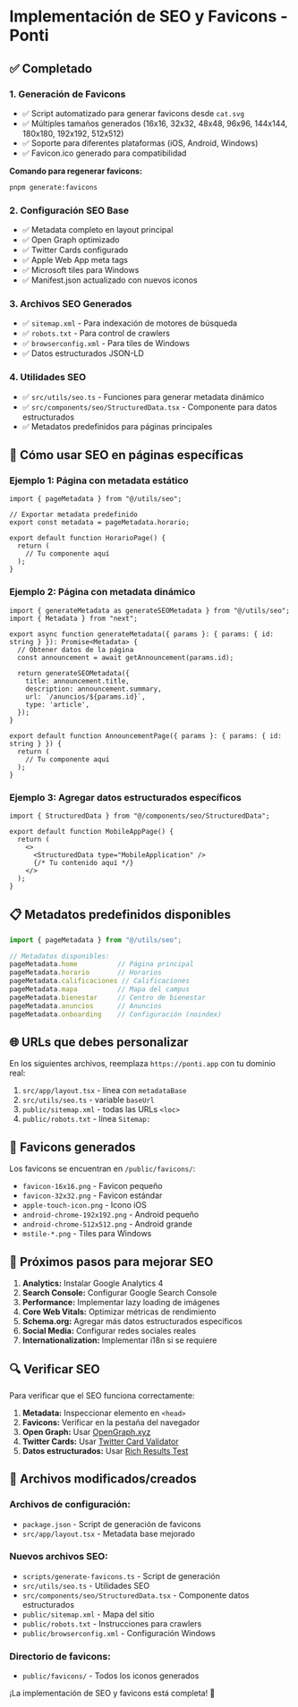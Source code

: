 # Implementación de SEO y Favicons - Ponti

## ✅ Completado

### 1. Generación de Favicons
- ✅ Script automatizado para generar favicons desde `cat.svg`
- ✅ Múltiples tamaños generados (16x16, 32x32, 48x48, 96x96, 144x144, 180x180, 192x192, 512x512)
- ✅ Soporte para diferentes plataformas (iOS, Android, Windows)
- ✅ Favicon.ico generado para compatibilidad

**Comando para regenerar favicons:**
```bash
pnpm generate:favicons
```

### 2. Configuración SEO Base
- ✅ Metadata completo en layout principal
- ✅ Open Graph optimizado
- ✅ Twitter Cards configurado
- ✅ Apple Web App meta tags
- ✅ Microsoft tiles para Windows
- ✅ Manifest.json actualizado con nuevos iconos

### 3. Archivos SEO Generados
- ✅ `sitemap.xml` - Para indexación de motores de búsqueda
- ✅ `robots.txt` - Para control de crawlers
- ✅ `browserconfig.xml` - Para tiles de Windows
- ✅ Datos estructurados JSON-LD

### 4. Utilidades SEO
- ✅ `src/utils/seo.ts` - Funciones para generar metadata dinámico
- ✅ `src/components/seo/StructuredData.tsx` - Componente para datos estructurados
- ✅ Metadatos predefinidos para páginas principales

## 🔧 Cómo usar SEO en páginas específicas

### Ejemplo 1: Página con metadata estático
```tsx
import { pageMetadata } from "@/utils/seo";

// Exportar metadata predefinido
export const metadata = pageMetadata.horario;

export default function HorarioPage() {
  return (
    // Tu componente aquí
  );
}
```

### Ejemplo 2: Página con metadata dinámico
```tsx
import { generateMetadata as generateSEOMetadata } from "@/utils/seo";
import { Metadata } from "next";

export async function generateMetadata({ params }: { params: { id: string } }): Promise<Metadata> {
  // Obtener datos de la página
  const announcement = await getAnnouncement(params.id);
  
  return generateSEOMetadata({
    title: announcement.title,
    description: announcement.summary,
    url: `/anuncios/${params.id}`,
    type: 'article',
  });
}

export default function AnnouncementPage({ params }: { params: { id: string } }) {
  return (
    // Tu componente aquí
  );
}
```

### Ejemplo 3: Agregar datos estructurados específicos
```tsx
import { StructuredData } from "@/components/seo/StructuredData";

export default function MobileAppPage() {
  return (
    <>
      <StructuredData type="MobileApplication" />
      {/* Tu contenido aquí */}
    </>
  );
}
```

## 📋 Metadatos predefinidos disponibles

```typescript
import { pageMetadata } from "@/utils/seo";

// Metadatos disponibles:
pageMetadata.home          // Página principal
pageMetadata.horario       // Horarios
pageMetadata.calificaciones // Calificaciones
pageMetadata.mapa          // Mapa del campus
pageMetadata.bienestar     // Centro de bienestar
pageMetadata.anuncios      // Anuncios
pageMetadata.onboarding    // Configuración (noindex)
```

## 🌐 URLs que debes personalizar

En los siguientes archivos, reemplaza `https://ponti.app` con tu dominio real:

1. `src/app/layout.tsx` - línea con `metadataBase`
2. `src/utils/seo.ts` - variable `baseUrl`
3. `public/sitemap.xml` - todas las URLs `<loc>`
4. `public/robots.txt` - línea `Sitemap:`

## 📱 Favicons generados

Los favicons se encuentran en `/public/favicons/`:
- `favicon-16x16.png` - Favicon pequeño
- `favicon-32x32.png` - Favicon estándar
- `apple-touch-icon.png` - Icono iOS
- `android-chrome-192x192.png` - Android pequeño
- `android-chrome-512x512.png` - Android grande
- `mstile-*.png` - Tiles para Windows

## 🚀 Próximos pasos para mejorar SEO

1. **Analytics:** Instalar Google Analytics 4
2. **Search Console:** Configurar Google Search Console
3. **Performance:** Implementar lazy loading de imágenes
4. **Core Web Vitals:** Optimizar métricas de rendimiento
5. **Schema.org:** Agregar más datos estructurados específicos
6. **Social Media:** Configurar redes sociales reales
7. **Internationalization:** Implementar i18n si se requiere

## 🔍 Verificar SEO

Para verificar que el SEO funciona correctamente:

1. **Metadata:** Inspeccionar elemento en `<head>`
2. **Favicons:** Verificar en la pestaña del navegador
3. **Open Graph:** Usar [OpenGraph.xyz](https://opengraph.xyz)
4. **Twitter Cards:** Usar [Twitter Card Validator](https://cards-dev.twitter.com/validator)
5. **Datos estructurados:** Usar [Rich Results Test](https://search.google.com/test/rich-results)

## 📄 Archivos modificados/creados

### Archivos de configuración:
- `package.json` - Script de generación de favicons
- `src/app/layout.tsx` - Metadata base mejorado

### Nuevos archivos SEO:
- `scripts/generate-favicons.ts` - Script de generación
- `src/utils/seo.ts` - Utilidades SEO
- `src/components/seo/StructuredData.tsx` - Componente datos estructurados
- `public/sitemap.xml` - Mapa del sitio
- `public/robots.txt` - Instrucciones para crawlers
- `public/browserconfig.xml` - Configuración Windows

### Directorio de favicons:
- `public/favicons/` - Todos los iconos generados

¡La implementación de SEO y favicons está completa! 🎉
